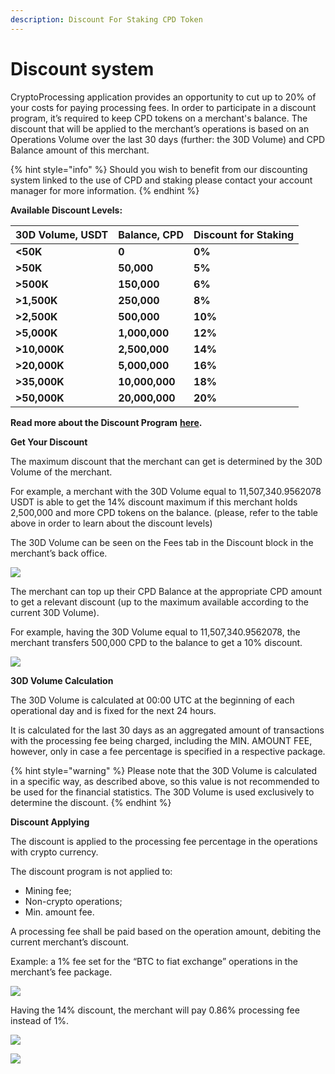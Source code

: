 ```yaml
---
description: Discount For Staking CPD Token
---
```


# Discount system

CryptoProcessing application provides an opportunity to cut up to 20% of your costs for paying processing fees. In order to participate in a discount program, it’s required to keep CPD tokens on a merchant's balance. The discount that will be applied to the merchant’s operations is based on an Operations Volume over the last 30 days \(further: the 30D Volume\) and CPD Balance amount of this merchant.

{% hint style="info" %}
Should you wish to benefit from our discounting system linked to the use of CPD and staking please contact your account manager for more information.
{% endhint %}

**Available Discount Levels:**  


| **30D Volume, USDT** | **Balance, CPD** | **Discount for Staking** |
| :--- | :--- | :--- |
| **&lt;50K** | **0** | **0%** |
| **&gt;50K** | **50,000** | **5%** |
| **&gt;500K** | **150,000** | **6%** |
| **&gt;1,500K** | **250,000** | **8%** |
| **&gt;2,500K** | **500,000** | **10%** |
| **&gt;5,000K** | **1,000,000** | **12%** |
| **&gt;10,000K** | **2,500,000** | **14%** |
| **&gt;20,000K** | **5,000,000** | **16%** |
| **&gt;35,000K** | **10,000,000** | **18%** |
| **&gt;50,000K** | **20,000,000** | **20%** |

**Read more about the Discount Program** [**here**](https://cryptoprocessing.com/docs/cpd-tokenomics.pdf)**.**

  
**Get Your Discount**

The maximum discount that the merchant can get is determined by the 30D Volume of the merchant. 

For example, a merchant with the 30D Volume equal to 11,507,340.9562078 USDT is able to get the 14% discount maximum if this merchant holds 2,500,000 and more CPD tokens on the balance. \(please, refer to the table above in order to learn about the discount levels\)

The 30D Volume can be seen on the Fees tab in the Discount block in the merchant’s back office.

![](https://lh3.googleusercontent.com/IqFyn4tqku_acCqjPYfxGbH1dwgx-sax5WT4TUg198WoyT82Wg4T5ZIP9Zf1N6vLGlgvOm0MvyrQKqT4F1MN1xQfg8_6zUC8ySLBEVxKHPGelpRdeUuDCC6_fBfc717R-zmJmLiH=s0)

The merchant can top up their CPD Balance at the appropriate CPD amount to get a relevant discount \(up to the maximum available according to the current 30D Volume\).

For example, having the 30D Volume equal to 11,507,340.9562078, the merchant transfers 500,000 CPD to the balance to get a 10% discount.

![](https://lh3.googleusercontent.com/9CtLdABTWXibn9riZrQwsJ2Q_MF5XkRqRA6s-8bgblEKojCOv5DS0TNtqm588tqSo6Ba8p29D6hVOGteVu8ERkKInmcqu5hAPtlo1KMzZ-NObk-jqCqeJfNTS7U4EeATDbKbmDKi=s0)

**30D Volume Calculation**

The 30D Volume is calculated at 00:00 UTC at the beginning of each operational day and is fixed for the next 24 hours. 

It is calculated for the last 30 days as an aggregated amount of transactions with the processing fee being charged, including the MIN. AMOUNT FEE, however, only in case a fee percentage is specified in a respective package.

{% hint style="warning" %}
Please note that the 30D Volume is calculated in a specific way, as described above, so this value is not recommended to be used for the financial statistics. The 30D Volume is used exclusively to determine the discount.
{% endhint %}

**Discount Applying**

The discount is applied to the processing fee percentage in the operations with crypto currency.

The discount program is not applied to:

* Mining fee;
* Non-crypto operations;
* Min. amount fee.

A processing fee shall be paid based on the operation amount, debiting the current merchant’s discount. 

Example: a 1% fee set for the “BTC to fiat exchange” operations in the merchant’s fee package. 

![](https://lh6.googleusercontent.com/zgfwM-BJbZmCb62oSBS0k8qrQdXoB-WcMbKBaJ1Et0M9-c_X27-1-aKIDaXkOATAbKouSvauOBIHVsVLNjZf3N-mo8bpn-BxNgOn6cWqYa9ewx3Qb2FQP9QBjykkgRIaj8mC2GdT=s0)

Having the 14% discount, the merchant will pay 0.86% processing fee instead of 1%.

![](https://lh5.googleusercontent.com/gXanVQj4FhVb921KwlQmZYFT-JFOK6ES_2bU1RJu4UvDhThpz7Jxca45PgQ3DNg_E5ISXnvQeMGUTlLYsXNOzd_Wm3w-d4XzlzS8nCMLkTQPgEkAjBXHTDNd9H45UU1bpWNB0haO=s0)

![](https://lh4.googleusercontent.com/pn2t4md0fMBQs2nhGbyo2CYAtB6iZrqqr0_M3MK4AEstHf6M8oFAvL3rtfxCvenOj7qlUGRiqWns8jDRQ50EfGzG1DjCIF8R-T0ypx0NUoYQTs0LmOabjYTGfjCWmOe5lcm5YarE=s0)

